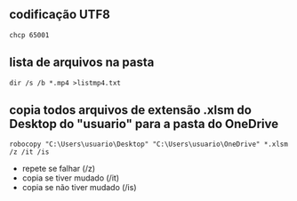 ## codificação UTF8
`chcp 65001`

## lista de arquivos na pasta
`dir /s /b *.mp4 >listmp4.txt`

## copia todos arquivos de extensão .xlsm do Desktop do "usuario" para a pasta do OneDrive
`robocopy "C:\Users\usuario\Desktop" "C:\Users\usuario\OneDrive" *.xlsm /z /it /is`
- repete se falhar (/z)
 - copia se tiver mudado (/it)
 - copia se não tiver mudado (/is)
